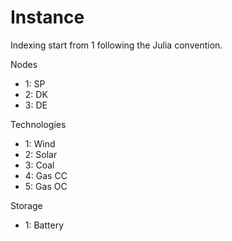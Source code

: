 # Instance
Indexing start from 1 following the Julia convention.

Nodes

- 1: SP
- 2: DK
- 3: DE

Technologies

- 1: Wind
- 2: Solar
- 3: Coal
- 4: Gas CC
- 5: Gas OC

Storage

- 1: Battery
